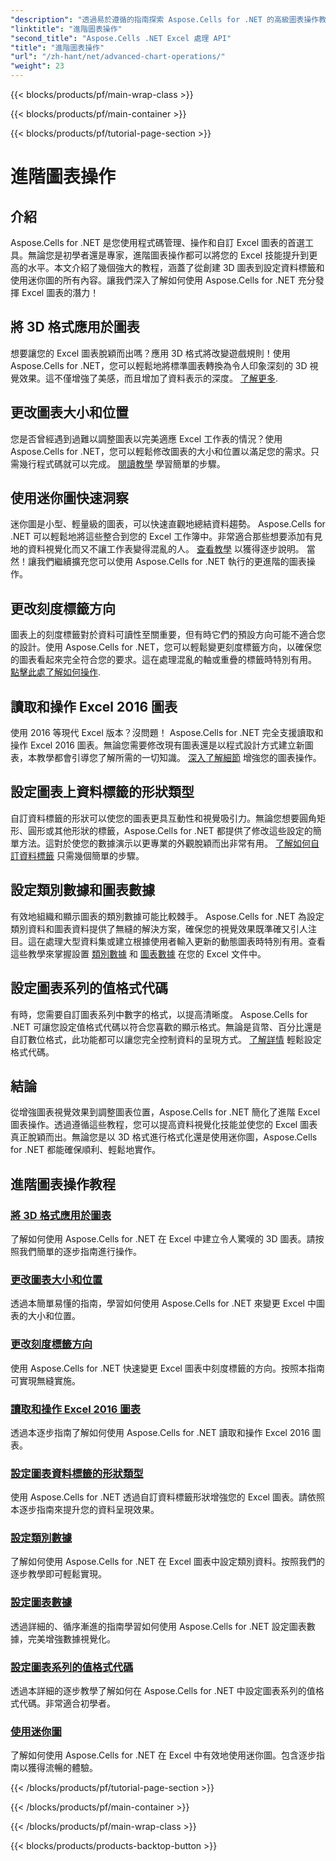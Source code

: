 ```yaml
---
"description": "透過易於遵循的指南探索 Aspose.Cells for .NET 的高級圖表操作教程，包括 3D 圖表、圖表大小調整、刻度標籤等。"
"linktitle": "進階圖表操作"
"second_title": "Aspose.Cells .NET Excel 處理 API"
"title": "進階圖表操作"
"url": "/zh-hant/net/advanced-chart-operations/"
"weight": 23
---
```


{{< blocks/products/pf/main-wrap-class >}}

{{< blocks/products/pf/main-container >}}

{{< blocks/products/pf/tutorial-page-section >}}

# 進階圖表操作

## 介紹

Aspose.Cells for .NET 是您使用程式碼管理、操作和自訂 Excel 圖表的首選工具。無論您是初學者還是專家，進階圖表操作都可以將您的 Excel 技能提升到更高的水平。本文介紹了幾個強大的教程，涵蓋了從創建 3D 圖表到設定資料標籤和使用迷你圖的所有內容。讓我們深入了解如何使用 Aspose.Cells for .NET 充分發揮 Excel 圖表的潛力！

## 將 3D 格式應用於圖表

想要讓您的 Excel 圖表脫穎而出嗎？應用 3D 格式將改變遊戲規則！使用 Aspose.Cells for .NET，您可以輕鬆地將標準圖表轉換為令人印象深刻的 3D 視覺效果。這不僅增強了美感，而且增加了資料表示的深度。 [了解更多](。/apply-3d-format-to-chart/).

## 更改圖表大小和位置

您是否曾經遇到過難以調整圖表以完美適應 Excel 工作表的情況？使用 Aspose.Cells for .NET，您可以輕鬆修改圖表的大小和位置以滿足您的需求。只需幾行程式碼就可以完成。 [閱讀教學](./change-chart-size-and-position/) 學習簡單的步驟。

## 使用迷你圖快速洞察

迷你圖是小型、輕量級的圖表，可以快速直觀地總結資料趨勢。 Aspose.Cells for .NET 可以輕鬆地將這些整合到您的 Excel 工作簿中。非常適合那些想要添加有見地的資料視覺化而又不讓工作表變得混亂的人。 [查看教學](./using-sparklines/) 以獲得逐步說明。
當然！讓我們繼續擴充您可以使用 Aspose.Cells for .NET 執行的更進階的圖表操作。

## 更改刻度標籤方向

圖表上的刻度標籤對於資料可讀性至關重要，但有時它們的預設方向可能不適合您的設計。使用 Aspose.Cells for .NET，您可以輕鬆變更刻度標籤方向，以確保您的圖表看起來完全符合您的要求。這在處理混亂的軸或重疊的標籤時特別有用。 [點擊此處了解如何操作](。/change-tick-label-direction/).

## 讀取和操作 Excel 2016 圖表

使用 2016 等現代 Excel 版本？沒問題！ Aspose.Cells for .NET 完全支援讀取和操作 Excel 2016 圖表。無論您需要修改現有圖表還是以程式設計方式建立新圖表，本教學都會引導您了解所需的一切知識。 [深入了解細節](./read-and-manipulate-excel-2016-charts/) 增強您的圖表操作。

## 設定圖表上資料標籤的形狀類型

自訂資料標籤的形狀可以使您的圖表更具互動性和視覺吸引力。無論您想要圓角矩形、圓形或其他形狀的標籤，Aspose.Cells for .NET 都提供了修改這些設定的簡單方法。這對於使您的數據演示以更專業的外觀脫穎而出非常有用。 [了解如何自訂資料標籤](./set-shape-type-of-data-labels-of-chart/) 只需幾個簡單的步驟。

## 設定類別數據和圖表數據

有效地組織和顯示圖表的類別數據可能比較棘手。 Aspose.Cells for .NET 為設定類別資料和圖表資料提供了無縫的解決方案，確保您的視覺效果既準確又引人注目。這在處理大型資料集或建立根據使用者輸入更新的動態圖表時特別有用。查看這些教學來掌握設置 [類別數據](./setting-category-data/) 和 [圖表數據](./setting-chart-data/) 在您的 Excel 文件中。

## 設定圖表系列的值格式代碼

有時，您需要自訂圖表系列中數字的格式，以提高清晰度。 Aspose.Cells for .NET 可讓您設定值格式代碼以符合您喜歡的顯示格式。無論是貨幣、百分比還是自訂數位格式，此功能都可以讓您完全控制資料的呈現方式。 [了解詳情](./set-values-format-code-of-chart-series/) 輕鬆設定格式代碼。

## 結論

從增強圖表視覺效果到調整圖表位置，Aspose.Cells for .NET 簡化了進階 Excel 圖表操作。透過遵循這些教程，您可以提高資料視覺化技能並使您的 Excel 圖表真正脫穎而出。無論您是以 3D 格式進行格式化還是使用迷你圖，Aspose.Cells for .NET 都能確保順利、輕鬆地實作。

## 進階圖表操作教程
### [將 3D 格式應用於圖表](./apply-3d-format-to-chart/)
了解如何使用 Aspose.Cells for .NET 在 Excel 中建立令人驚嘆的 3D 圖表。請按照我們簡單的逐步指南進行操作。
### [更改圖表大小和位置](./change-chart-size-and-position/)
透過本簡單易懂的指南，學習如何使用 Aspose.Cells for .NET 來變更 Excel 中圖表的大小和位置。
### [更改刻度標籤方向](./change-tick-label-direction/)
使用 Aspose.Cells for .NET 快速變更 Excel 圖表中刻度標籤的方向。按照本指南可實現無縫實施。
### [讀取和操作 Excel 2016 圖表](./read-and-manipulate-excel-2016-charts/)
透過本逐步指南了解如何使用 Aspose.Cells for .NET 讀取和操作 Excel 2016 圖表。
### [設定圖表資料標籤的形狀類型](./set-shape-type-of-data-labels-of-chart/)
使用 Aspose.Cells for .NET 透過自訂資料標籤形狀增強您的 Excel 圖表。請依照本逐步指南來提升您的資料呈現效果。
### [設定類別數據](./setting-category-data/)
了解如何使用 Aspose.Cells for .NET 在 Excel 圖表中設定類別資料。按照我們的逐步教學即可輕鬆實現。
### [設定圖表數據](./setting-chart-data/)
透過詳細的、循序漸進的指南學習如何使用 Aspose.Cells for .NET 設定圖表數據，完美增強數據視覺化。
### [設定圖表系列的值格式代碼](./set-values-format-code-of-chart-series/)
透過本詳細的逐步教學了解如何在 Aspose.Cells for .NET 中設定圖表系列的值格式代碼。非常適合初學者。
### [使用迷你圖](./using-sparklines/)
了解如何使用 Aspose.Cells for .NET 在 Excel 中有效地使用迷你圖。包含逐步指南以獲得流暢的體驗。

{{< /blocks/products/pf/tutorial-page-section >}}

{{< /blocks/products/pf/main-container >}}

{{< /blocks/products/pf/main-wrap-class >}}

{{< blocks/products/products-backtop-button >}}